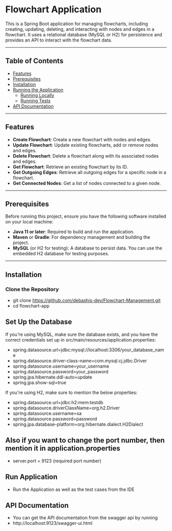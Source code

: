 # Flowchart Application

This is a Spring Boot application for managing flowcharts, including creating, updating, deleting, and interacting with nodes and edges in a flowchart. It uses a relational database (MySQL or H2) for persistence and provides an API to interact with the flowchart data.

---

## **Table of Contents**

- [Features](#features)
- [Prerequisites](#prerequisites)
- [Installation](#installation)
- [Running the Application](#running-the-application)
  - [Running Locally](#running-locally)
  - [Running Tests](#running-tests)
- [API Documentation](#api-documentation)

---

## **Features**

- **Create Flowchart**: Create a new flowchart with nodes and edges.
- **Update Flowchart**: Update existing flowcharts, add or remove nodes and edges.
- **Delete Flowchart**: Delete a flowchart along with its associated nodes and edges.
- **Get Flowchart**: Retrieve an existing flowchart by its ID.
- **Get Outgoing Edges**: Retrieve all outgoing edges for a specific node in a flowchart.
- **Get Connected Nodes**: Get a list of nodes connected to a given node.

---

## **Prerequisites**

Before running this project, ensure you have the following software installed on your local machine:

- **Java 11 or later**: Required to build and run the application.
- **Maven** or **Gradle**: For dependency management and building the project.
- **MySQL** (or H2 for testing): A database to persist data. You can use the embedded H2 database for testing purposes.

---

## **Installation**

### **Clone the Repository**

- git clone https://github.com/debashis-dev/Flowchart-Management.git
- cd flowchart-app

## **Set Up the Database**

If you're using MySQL, make sure the database exists, and you have the correct credentials set up in src/main/resources/application.properties:
- spring.datasource.url=jdbc:mysql://localhost:3306/your_database_name
- spring.datasource.driver-class-name=com.mysql.cj.jdbc.Driver
- spring.datasource.username=your_username
- spring.datasource.password=your_password
- spring.jpa.hibernate.ddl-auto=update
- spring.jpa.show-sql=true

If you're using H2, make sure to mention the below properties:
- spring.datasource.url=jdbc:h2:mem:testdb
- spring.datasource.driverClassName=org.h2.Driver
- spring.datasource.username=sa
- spring.datasource.password=password
- spring.jpa.database-platform=org.hibernate.dialect.H2Dialect
## Also if you want to change the port number, then mention it in application.properties
- server.port = 9123 (required port number)

## **Run Application**
- Run the Application as well as the test cases from the IDE

## **API Documentation**
- You can get the API documentation from the swagger api by running
- http://localhost:9123/swagger-ui.html

